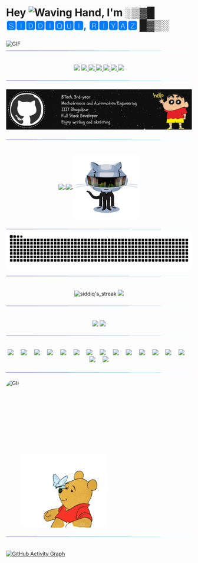 <h1> Hey <img src="https://media.giphy.com/media/hvRJCLFzcasrR4ia7z/giphy.gif" alt="Waving Hand" height="40" width="40">, I'm ░▒▓█ <span style="color: #007bff;">🆂🅸🅳🅳🅸🆀🆄🅸, 🆁🅸🆈🅰🆉</span> █▓▒░ </h1>
<div>
  <img align="middle" alt="GIF" src="https://readme-typing-svg.herokuapp.com?lines=Learning+to+craft...................;......full-stack+applications......;..............from+the+ground+up.&color=E4405F"/>
</div>

<div>
  <img align="center" alt="GIF" src="https://github.com/siddiq0611/git_repo/blob/main/BreakLine.gif"/>
</div>

<br/>
<div>
  <p align="middle">
    <a style="text-decoration:none" href="https://www.linkedin.com/in/riyaz-siddiqui-629951256/">
      <img src="https://img.shields.io/badge/LinkedIn-0077B5?style=for-the-badge&logo=linkedin&logoColor=white">
    </a>
    <a href="https://discord.com/users/1080423550470590476">
      <img src="https://img.shields.io/badge/Discord-7289DA?style=for-the-badge&logo=discord&logoColor=white">
    </a>
    <a href="https://www.instagram.com/siddiq__0611/">
      <img src="https://img.shields.io/badge/Instagram-E4405F?style=for-the-badge&logo=instagram&logoColor=white">
    </a>
    <a href="https://leetcode.com/siddiq0611/">
      <img src="https://img.shields.io/badge/LeetCode-FFA116?style=for-the-badge&logo=leetCode&logoColor=white">
    </a>
    <a href="https://codeforces.com/profile/siddiq0611">
      <img src="https://img.shields.io/badge/CodeForces-1F65B4?style=for-the-badge&logo=codeforces&logoColor=white">
    </a>
    <a href="https://www.codechef.com/users/siddiq0611">
      <img src="https://img.shields.io/badge/CodeChef-5B4638?style=for-the-badge&logo=codechef&logoColor=white">
    </a>
    <a href="mailto:riyaz39jag40@gmail.com?subject=Hello%20Riyaz,%20From%20Github">
      <img src="https://img.shields.io/badge/Gmail-D14836?style=for-the-badge&logo=gmail&logoColor=white">
    </a>
  </p>
</div>

<div>
  <img align="center" alt="GIF" src="https://github.com/siddiq0611/git_repo/blob/main/BreakLine.gif"/>
</div>
<br/>

<div>
  <img align="middle" alt="GIF" src="https://github.com/siddiq0611/git_repo/blob/main/intro.gif"/>
</div>
<br/>
<div>
  <img align="center" alt="GIF" src="https://github.com/siddiq0611/git_repo/blob/main/BreakLine.gif"/>
</div>
<br/>

<p align="center">
<a href="https://github.com/siddiq0611/github-readme-stats">
  <img align="center" height="180" src="https://github-readme-stats.vercel.app/api?username=siddiq0611&show_icons=true&include_all_commits=true&count_private=true&rank_icon=github&theme=dark&bg_color=0,FF9933,FFFFFF,138808&text_color=000080&icon_color=000080&title_color=000080&locale=en">
</a>

<a href="https://github.com/siddiq0611/siddiq0611">
  <img align="center" height="180" src="https://github-readme-stats.vercel.app/api/top-langs/?username=siddiq0611&show_icons=true&count_private=true&theme=dark&langs_count=5&bg_color=0,FF9933,FFFFFF,138808&text_color=000080&icon_color=000080&title_color=000080&locale=en" />
</a>

  <img align="center" height="180" src="https://github.com/siddiq0611/git_repo/blob/main/git2.gif" />
</p>

<div>
  <img align="center" alt="GIF" src="https://github.com/siddiq0611/git_repo/blob/main/BreakLine.gif"/>
</div>

<div>
  <img align="left" alt="GIF" src="https://github.com/siddiq0611/git_repo/blob/main/grid_snake.svg"/>
</div>
<br/>
<br/>
<div>
  <img align="center" alt="GIF" src="https://github.com/siddiq0611/git_repo/blob/main/BreakLine.gif"/>
</div>
<br/>

<p align="center"> 
  
<img src="https://streak-stats.demolab.com?user=siddiq0611&theme=dark&ring=f7e901&fire=f7e901&currStreakLabel=f7e901" alt="siddiq's_streak" />
<img src="https://user-images.githubusercontent.com/72120258/137962380-980d4e30-0a6c-4e17-b1c4-6fd0f41576c5.gif" height="200" />
</p>
<div>
  <img align="center" alt="GIF" src="https://github.com/siddiq0611/git_repo/blob/main/BreakLine.gif"/>
</div>
<br/>
<p align="center">
<img align="center" src="http://github-profile-summary-cards.vercel.app/api/cards/productive-time?username=siddiq0611&theme=dark&hide_border=false" height="160em" />
<img align="center" src="http://github-profile-summary-cards.vercel.app/api/cards/profile-details?username=siddiq0611&theme=dark&hide_border=false" height="160em" />
</p>

<div>
  <img align="center" alt="GIF" src="https://github.com/siddiq0611/git_repo/blob/main/BreakLine.gif"/>
</div>
<br/>
<p align="center">
  <img src="https://img.shields.io/badge/-C-00599C?style=for-the-badge&logo=c" />&nbsp;&nbsp;&nbsp;&nbsp;
  <img src="https://img.shields.io/badge/-C++-00599C?style=for-the-badge&logo=cplusplus" />&nbsp;&nbsp;&nbsp;&nbsp;
  <img src="https://img.shields.io/badge/-HTML5-E34F26?style=for-the-badge&logo=html5&logoColor=white" />&nbsp;&nbsp;&nbsp;&nbsp;
  <img src="https://img.shields.io/badge/-JavaScript-black?style=for-the-badge&logo=javascript" />&nbsp;&nbsp;&nbsp;&nbsp;
  <img src="https://img.shields.io/badge/-Python-black?style=for-the-badge&logo=python" />&nbsp;&nbsp;&nbsp;&nbsp;
  <img src="https://img.shields.io/badge/-Tailwind%20CSS-38BDF8?style=for-the-badge&logo=tailwindcss&logoColor=white" />&nbsp;&nbsp;&nbsp;&nbsp;
  <img src="https://img.shields.io/badge/-Bootstrap-563D7C?style=for-the-badge&logo=bootstrap&logoColor=white" />&nbsp;&nbsp;&nbsp;&nbsp;
  <img src="https://img.shields.io/badge/-React-black?style=for-the-badge&logo=react" />&nbsp;&nbsp;&nbsp;&nbsp;
  <img src="https://img.shields.io/badge/-Node.js-339933?style=for-the-badge&logo=node.js&logoColor=white" />&nbsp;&nbsp;&nbsp;&nbsp;
  <img src="https://img.shields.io/badge/-NumPy-013243?style=for-the-badge&logo=numpy" />&nbsp;&nbsp;&nbsp;&nbsp;
  <img src="https://img.shields.io/badge/-Git-black?style=for-the-badge&logo=git" />&nbsp;&nbsp;&nbsp;&nbsp;
  <img src="https://img.shields.io/badge/-GitHub-181717?style=for-the-badge&logo=github" />&nbsp;&nbsp;&nbsp;&nbsp;
  <img src="https://img.shields.io/badge/-Figma-F24E1E?style=for-the-badge&logo=figma&logoColor=white" />&nbsp;&nbsp;&nbsp;&nbsp;
  <img src="https://img.shields.io/badge/-Canva-00C4CC?style=for-the-badge&logo=canva&logoColor=white" />&nbsp;&nbsp;&nbsp;&nbsp;
  <img src="https://img.shields.io/badge/-Docker-2496ED?style=for-the-badge&logo=docker&logoColor=white" />&nbsp;&nbsp;&nbsp;&nbsp;
  <img src="https://img.shields.io/badge/-MongoDB-47A248?style=for-the-badge&logo=mongodb&logoColor=white" />
</p> 

<div>
  <img align="center" alt="GIF" src="https://github.com/siddiq0611/git_repo/blob/main/BreakLine.gif"/>
</div>


<p aligh="center">
<div style="border-radius: 20px; overflow: hidden;">
  <a href="https://open.spotify.com/track/6EIMUjQ7Q8Zr2VtIUik4He?si=0c8ae749654c46f5" target="_blank">
    <img align="left" alt="GIF" src="https://github.com/siddiq0611/git_repo/blob/main/now_listening.gif" style="border-radius: 20px; height: 200px;"/>
  </a>
</div>

<div style="margin-left: 40px;">
  <img align="center" alt="GIF" src="https://github.com/siddiq0611/git_repo/blob/main/winnie_the_pooh.gif" style="height: 200px;"/>
</div>
</p>

<div>
  <img align="center" alt="GIF" src="https://github.com/siddiq0611/git_repo/blob/main/BreakLine.gif"/>
</div>
<br/>

[![GitHub Activity Graph](https://github-readme-activity-graph.vercel.app/graph?username=siddiq0611&theme=xcode)](https://github.com/siddiq0611)

<!--

<a href="https://github.com/siddiq0611/github-readme-stats">
  <img align="center" height="180" src="https://github-readme-stats.vercel.app/api?username=siddiq0611&show_icons=true&include_all_commits=true&count_private=true&rank_icon=github&theme=dark">
</a>
  
<a href="https://github.com/siddiq0611/siddiq0611">
  <img align="center" height="180" src="https://github-readme-stats.vercel.app/api/top-langs/?username=siddiq0611&show_icons=true&count_private=true&theme=dark&langs_count=5" />
</a>

-->
